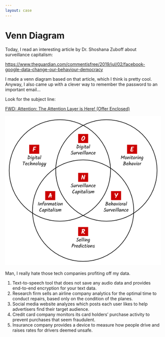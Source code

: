 ```yaml
---
layout: case
---
```

# Venn Diagram

Today, I read an interesting article by Dr. Shoshana Zuboff about surveillance capitalism:

<a target="_blank" href="https://www.theguardian.com/commentisfree/2019/jul/02/facebook-google-data-change-our-behaviour-democracy">https://www.theguardian.com/commentisfree/2019/jul/02/facebook-google-data-change-our-behaviour-democracy</a>

I made a venn diagram based on that article, which I think is pretty cool. Anyway, I also came up with a clever way to remember the password to an important email...

Look for the subject line:

[FWD: Attention: The Attention Layer is Here! (Offer Enclosed)](../case/email)

![Venn diagram showing the three components of surveillance capitalism.](../assets/img/venn_diagram.png)

Man, I really hate those tech companies profiting off my data.

1. Text-to-speech tool that does not save any audio data and provides end-to-end encryption for your text data.
1. Research firm sells an airline company analytics for the optimal time to conduct repairs, based only on the condition of the planes.
1. Social media website analyzes which posts each user likes to help advertisers find their target audience.
1. Credit card company monitors its card holders’ purchase activity to prevent purchases that seem fraudulent.
1. Insurance company provides a device to measure how people drive and raises rates for drivers deemed unsafe.
